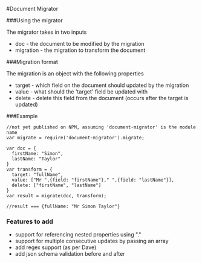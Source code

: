 #Document Migrator

###Using the migrator

The migrator takes in two inputs

* doc - the document to be modified by the migration
* migration - the migration to transform the document

###Migration format

The migration is an object with the following properties

* target - which field on the document should updated by the migration
* value - what should the 'target' field be updated with
* delete - delete this field from the document (occurs after the target is updated)

###Example

```
//not yet published on NPM, assuming 'document-migrator' is the module name
var migrate = require('document-migrator').migrate;

var doc = {
  firstName: "Simon",
  lastName: "Taylor"
}
var transform = {
  target: "fullName",
  value: ["Mr ",{field: "firstName"}," ",{field: "lastName"}],
  delete: ["firstName", "lastName"]
}
var result = migrate(doc, transform);

//result === {fullName: "Mr Simon Taylor"}
```

### Features to add

* support for referencing nested properties using "."
* support for multiple consecutive updates by passing an array
* add regex support (as per Dave)
* add json schema validation before and after
